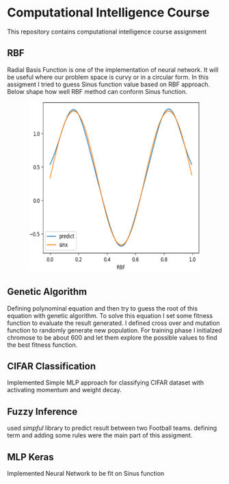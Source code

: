 # Computational Intelligence Course 
This repository contains computational intelligence course assignment

## RBF
Radial Basis Function is one of the implementation of neural network. It will be useful where our problem space is curvy or in a circular form. In this assigment I tried to guess Sinus function value based on RBF approach. Below shape how well RBF method can conform Sinus function.

<p align="center">
<img src="./rbf.png" width="400" height="400">
</p>

## Genetic Algorithm
Defining polynominal equation and then try to guess the root of this equation with genetic algorithm. To solve this equation I set some fitness function to evaluate the result generated. I defined cross over and mutation function to randomly generate new population. For training phase I initialzed chromose to be about 600 and let them explore the possible values to find the best fitness function.


## CIFAR Classification
Implemented Simple MLP approach for classifying CIFAR dataset with activating momentum and weight decay.

## Fuzzy Inference
used *simpful* library to predict result between two Football teams. defining term and adding some rules were the main part of this assigment.

## MLP Keras
Implemented Neural Network to be fit on Sinus function